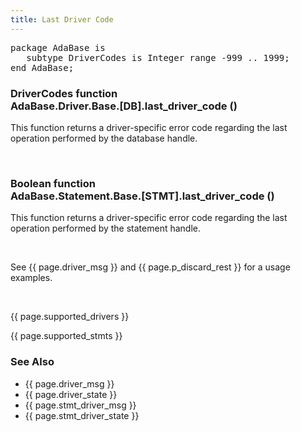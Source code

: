 ```yaml
---
title: Last Driver Code
---
```


<div class="leftside">
<pre class="code">
package AdaBase is
   subtype DriverCodes is Integer range -999 .. 1999;
end AdaBase;
</pre>
<h3>DriverCodes function<br/>
AdaBase.Driver.Base.[DB].last_driver_code ()</h3>
<p>This function returns a driver-specific error code regarding the last
operation performed by the database handle.</p>
<br/>
<h3>Boolean function<br/>
AdaBase.Statement.Base.[STMT].last_driver_code ()</h3>
<p>This function returns a driver-specific error code regarding the last
operation performed by the statement handle.</p>
</br>
<p class="caption">See {{ page.driver_msg }} and {{ page.p_discard_rest }}
for a usage examples.</p>
<br/>
<p>{{ page.supported_drivers }}</p>
<p>{{ page.supported_stmts }}</p>
</div>
<div class="sidenav">
  <h3>See Also</h3>
  <ul>
    <li>{{ page.driver_msg }}</li>
    <li>{{ page.driver_state }}</li>
    <li>{{ page.stmt_driver_msg }}</li>
    <li>{{ page.stmt_driver_state }}</li>
  </ul>
</div>
